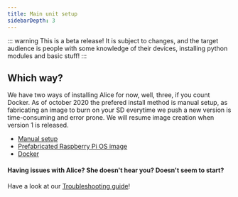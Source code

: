 ```yaml
---
title: Main unit setup
sidebarDepth: 3
---
```


::: warning
This is a beta release! It is subject to changes, and the target audience is people with some knowledge of their devices, installing python modules and basic stuff!
:::

## Which way?

We have two ways of installing Alice for now, well, three, if you count Docker. As of october 2020 the prefered install method is manual setup, as fabricating an image to burn on your SD everytime we push a new version is time-consuming and error prone. We will resume image creation when version 1 is released.

- [Manual setup](manual-install)
- [Prefabricated Raspberry Pi OS image](image-install)
- [Docker](docker)

#### Having issues with Alice? She doesn't hear you? Doesn't seem to start?
Have a look at our [Troubleshooting guide](troubleshooting)!
